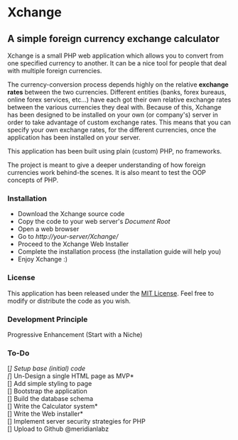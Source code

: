 # Xchange

## A simple foreign currency exchange calculator

Xchange is a small PHP web application which allows you to convert from one specified currency 
to another. It can be a nice tool for people that deal with multiple foreign currencies.

The currency-conversion process depends highly on the relative **exchange rates** between the 
two currencies. Different entities (banks, forex bureaus, online forex services, etc...) have 
each got their own relative exchange rates between the various currencies they deal with. 
Because of this, Xchange has been designed to be installed on your own (or company's) server in 
order to take advantage of custom exchange rates. This means that you can specify your own 
exchange rates, for the different currencies, once the application has been installed on your 
server.

This application has been built using plain (custom) PHP, no frameworks. 

The project is meant to give a deeper understanding of how foreign currencies work 
behind-the scenes. It is also meant to test the OOP concepts of PHP.

### Installation
- Download the Xchange source code
- Copy the code to your web server's *Document Root*
- Open a web browser
- Go to *http://your-server/Xchange/*
- Proceed to the Xchange Web Installer
- Complete the installation process (the installation guide will help you)
- Enjoy Xchange :)

### License
This application has been released under the [MIT License](http://choosealicense.org). Feel 
free to modify or distribute the code as you wish.

### Development Principle
Progressive Enhancement (Start with a Niche)

### To-Do

[*] Setup base (initial) code  
[*] Un-Design a single HTML page as MVP*  
[] Add simple styling to page  
[] Bootstrap the application  
[] Build the database schema  
[] Write the Calculator system*  
[] Write the Web installer*  
[] Implement server security strategies for PHP  
[] Upload to Github @meridianlabz  
